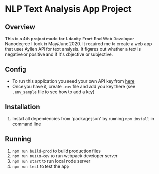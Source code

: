 # NLP Text Analysis App Project

## Overview
This is a 4th project made for Udacity Front End Web Developer Nanodegree I took in May/June 2020. It required me to create a web app that uses Aylien API for text analysis. It figures out whether a text is negative or positive and if it's objective or subjective.

## Config
- To run this application you need your own API key from [here](https://developer.aylien.com/signup) 
- Once you have it, create `.env` file and add you key there (see `.env_sample` file to see how to add a key)

## Installation
1. Install all dependencies from 'package.json' by running `npm install` in command line

## Running
1. `npm run build-prod` to build production files
2. `npm run build-dev` to run webpack developer server
3. `npm run start` to run local node server 
4. `npm run test` to test the app
